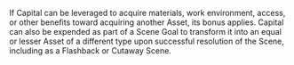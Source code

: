 If Capital can be leveraged to acquire materials, work environment, access, or other benefits toward acquiring another Asset, its bonus applies. Capital can also be expended as part of a Scene Goal to transform it into an equal or lesser Asset of a different type upon successful resolution of the Scene, including as a Flashback or Cutaway Scene.